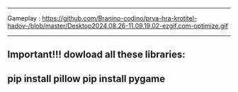 -------------------------------
Gameplay : https://github.com/Branino-codino/prva-hra-krotitel-hadov-/blob/master/Desktop2024.08.26-11.09.19.02-ezgif.com-optimize.gif

-------------------------------
Important!!!
dowload all these libraries:
-------------------------------
pip install pillow
pip install pygame
-------------------------------
